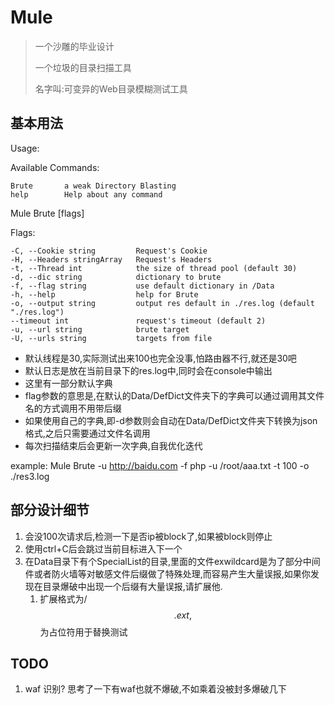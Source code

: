 # Mule

> 一个沙雕的毕业设计
>
> 一个垃圾的目录扫描工具
> 
> 名字叫:可变异的Web目录模糊测试工具



## 基本用法

Usage:

Available Commands:

    Brute       a weak Directory Blasting
    help        Help about any command

Mule Brute [flags]

Flags:

    -C, --Cookie string         Request's Cookie
    -H, --Headers stringArray   Request's Headers
    -t, --Thread int            the size of thread pool (default 30)
    -d, --dic string            dictionary to brute
    -f, --flag string           use default dictionary in /Data
    -h, --help                  help for Brute
    -o, --output string         output res default in ./res.log (default "./res.log")
    --timeout int               request's timeout (default 2)
    -u, --url string            brute target
    -U, --urls string           targets from file

* 默认线程是30,实际测试出来100也完全没事,怕路由器不行,就还是30吧
* 默认日志是放在当前目录下的res.log中,同时会在console中输出
* 这里有一部分默认字典
* flag参数的意思是,在默认的Data/DefDict文件夹下的字典可以通过调用其文件名的方式调用不用带后缀
* 如果使用自己的字典,即-d参数则会自动在Data/DefDict文件夹下转换为json格式,之后只需要通过文件名调用
* 每次扫描结束后会更新一次字典,自我优化迭代

example:
Mule Brute -u http://baidu.com -f php -u /root/aaa.txt -t 100 -o ./res3.log


## 部分设计细节
1. 会没100次请求后,检测一下是否ip被block了,如果被block则停止
2. 使用ctrl+C后会跳过当前目标进入下一个
3. 在Data目录下有个SpecialList的目录,里面的文件exwildcard是为了部分中间件或者防火墙等对敏感文件后缀做了特殊处理,而容易产生大量误报,如果你发现在目录爆破中出现一个后缀有大量误报,请扩展他.
    1. 扩展格式为/$$.ext,$$为占位符用于替换测试




## TODO
1. waf 识别? 思考了一下有waf也就不爆破,不如乘着没被封多爆破几下

